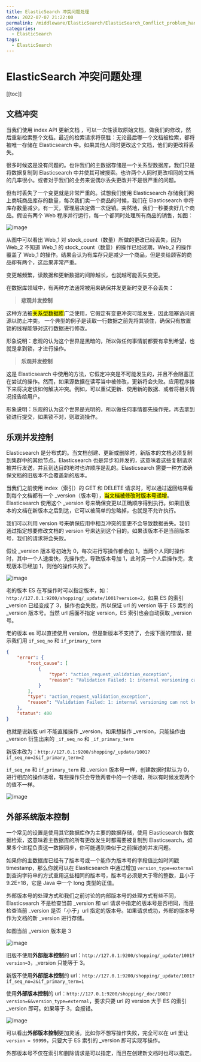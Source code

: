 ```yaml
---
title: ElasticSearch 冲突问题处理
date: 2022-07-07 21:22:00
permalink: /middleware/ElasticSearch/ElasticSearch_Conflict_problem_handling
categories:
  - ElasticSearch
tags:
  - ElasticSearch
---
```

# ElasticSearch 冲突问题处理

[[toc]]

## 文档冲突

当我们使用 index API 更新文档 ，可以一次性读取原始文档，做我们的修改，然后重新检索整个文档。最近的检索请求将获胜：无论最后哪一个文档被检索，都将被唯一存储在 Elasticsearch 中。如果其他人同时更改这个文档，他们的更改将丢失。

很多时候这是没有问题的。也许我们的主数据存储是一个关系型数据库，我们只是将数据复制到 Elasticsearch 中并使其可被搜索。也许两个人同时更改相同的文档的几率很小。或者对于我们的业务来说偶尔丢失更改并不是很严重的问题。

但有时丢失了一个变更就是非常严重的。试想我们使用 Elasticsearch 存储我们网上商城商品库存的数量，每次我们卖一个商品的时候，我们在 Elasticsearch 中将库存数量减少。有一天，管理层决定做一次促销。突然地，我们一秒要卖好几个商品。假设有两个 Web 程序并行运行，每一个都同时处理所有商品的销售，如图：

![image](https://cdn.jsdelivr.net/gh/xustudyxu/image-hosting1@master/20220707/image.5svijy1ni6o0.webp)

从图中可以看出 Web_1 对 stock_count（数量）所做的更改已经丢失，因为 Web_2 不知道 Web_1 的 stock_count（数量）的操作已经过期，Web_2 的操作覆盖了 Web_1 的操作。结果会认为有库存只是减少一个商品，但是卖给顾客的商品却有两个，这后果非常严重。

变更越频繁，读数据和更新数据的间隙越长，也就越可能丢失变更。

在数据库领域中，有两种方法通常被用来确保并发更新时变更不会丢失：

> **悲观并发控制**

这种方法被<mark>关系型数据库</mark>广泛使用，它假定有变更冲突可能发生，因此阻塞访问资源以防止冲突。 一个典型的例子是读取一行数据之前先将其锁住，确保只有放置锁的线程能够对这行数据进行修改。

形象说明：悲观的认为这个世界是黑暗的，所以做任何事情前都要有拿到希望，也就是拿到锁，才进行操作。

> **乐观并发控制**

这是 Elasticsearch 中使用的方法，它假定冲突是不可能发生的，并且不会阻塞正在尝试的操作。然而，如果源数据在读写当中被修改，更新将会失败。应用程序接下来将决定该如何解决冲突。例如，可以重试更新、使用新的数据、或者将相关情况报告给用户。

形象说明：乐观的认为这个世界是光明的，所以做任何事情都先操作完，再去拿到锁进行提交，如果锁不对，则取消操作。

## 乐观并发控制

Elasticsearch 是分布式的。当文档创建、更新或删除时，新版本的文档必须复制到集群中的其他节点。Elasticsearch 也是异步和并发的，这意味着这些复制请求被并行发送，并且到达目的地时也许顺序是乱的。Elasticsearch 需要一种方法确保文档的旧版本不会覆盖新的版本。

当我们之前使用 index（索引）的 GET 和 DELETE 请求时，可以通过返回结果看到每个文档都有一个 _version（版本号），<mark>当文档被修改时版本号递增</mark>。Elasticsearch 使用这个 _version 号来确保变更以正确顺序得到执行。如果旧版本的文档在新版本之后到达，它可以被简单的忽略掉，也就是不允许执行。

我们可以利用 version 号来确保应用中相互冲突的变更不会导致数据丢失。我们通过指定想要修改文档的 version 号来达到这个目的。如果该版本不是当前版本号，我们的请求将会失败。

假设 _version 版本号初始为 0，每次进行写操作都会加 1，当两个人同时操作时，其中一个人速度快，先操作完，导致版本号加 1，此时另一个人后操作完，发现版本已经加 1，则他的操作失败了。

![image](https://cdn.jsdelivr.net/gh/xustudyxu/image-hosting1@master/20220707/image.7a9q9nyktso0.webp)

老的版本 ES 在写操作时可以指定版本，如：`http://127.0.1:9200/shopping/_update/1001?version=2`，如果 ES 的索引 _version 已经变成了 3，操作也会失败，所以保证 url 的 version 等于 ES 索引的 _version 版本号。当然 url 后面不指定 version，ES 索引也会自动获取 _version 号。

老的版本 es 可以直接使用 version，但是新版本不支持了，会报下面的错误，提示我们用 `if_seq_no` 和 `if_primary_term`

```json {10}
{
    "error": {
        "root_cause": [
            {
                "type": "action_request_validation_exception",
                "reason": "Validation Failed: 1: internal versioning can not be used for optimistic concurrency control. Please use `if_seq_no` and `if_primary_term` instead;"
            }
        ],
        "type": "action_request_validation_exception",
        "reason": "Validation Failed: 1: internal versioning can not be used for optimistic concurrency control. Please use `if_seq_no` and `if_primary_term` instead;"
    },
    "status": 400
}
```

也就是说新版 url 不能直接操作 _version，如果想操作 _version，只能操作由 _version 衍生出来的 `_if_seq_no` 和 `_if_primary_term`

新版本改为：`http://127.0.1:9200/shopping/_update/1001?if_seq_no=2&if_primary_term=2`

`if_seq_no` 和 `if_primary_term` 和 _version 版本号一样，创建数据时默认为 0，进行相应的操作递增，有些操作只会导致两者中的一个递增，所以有时候发现两个的值不一样。

![image](https://cdn.jsdelivr.net/gh/xustudyxu/image-hosting1@master/20220707/image.6vn56v4pots0.webp)

## 外部系统版本控制

一个常见的设置是使用其它数据库作为主要的数据存储，使用 Elasticsearch 做数据检索，这意味着主数据库的所有更改发生时都需要被复制到 Elasticsearch，如果多个进程负责这一数据同步，你可能遇到类似于之前描述的并发问题。

如果你的主数据库已经有了版本号或一个能作为版本号的字段值比如时间戳 timestamp，那么你就可以在 Elasticsearch 中通过增加 `version_type=external` 到查询字符串的方式重用这些相同的版本号，版本号必须是大于零的整数，且小于 9.2E+18，它是 Java 中一个 long 类型的正值。

外部版本号的处理方式和我们之前讨论的内部版本号的处理方式有些不同，Elasticsearch 不是检查当前 _version 和 url 请求中指定的版本号是否相同，而是检查当前 _version 是否「小于」url 指定的版本号。如果请求成功，外部的版本号作为文档的新 _version 进行存储。

如图当前 _version 版本是 3

![image](https://cdn.jsdelivr.net/gh/xustudyxu/image-hosting1@master/20220707/image.286vrnw7yv8k.webp)

旧版不使用**外部版本控制**的 url：`http://127.0.1:9200/shopping/_update/1001?version=3`，_version 只能等于 3。

新版不使用**外部版本控制**的 url：`http://127.0.1:9200/shopping/_update/1001?if_seq_no=2&if_primary_term=1`

使用**外部版本控制**的 url：`http://127.0.1:9200/shopping/_doc/1001?version=6&version_type=external`，要求只要 url 的 version 大于 ES 的索引 _version 即可。如果等于 3，会报错。

![image](https://cdn.jsdelivr.net/gh/xustudyxu/image-hosting1@master/20220707/image.4gbs1zr2p400.webp)

可以看出**外部版本控制**更加灵活，比如你不想写操作失败，完全可以在 url 里让 `version = 99999`，只要大于 ES 索引的 _version 即可实现写操作。

外部版本号不仅在索引和删除请求是可以指定，而且在创建新文档时也可以指定。


